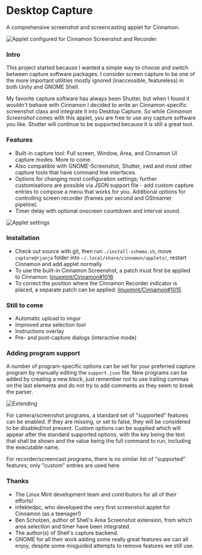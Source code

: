 Desktop Capture<a name="top">&nbsp;</a>
===============
A comprehensive screenshot and screencasting applet for Cinnamon.

![Applet configured for Cinnamon Screenshot and Recorder](https://raw.github.com/rjanja/desktop-capture/master/img/cinnamon-screenshot.png?login=rjanja&token=2b7eea0e4cbd049e2760a9d9a2c83b3a "Applet configured for Cinnamon Screenshot and Recorder")

### Intro<a name="intro">&nbsp;</a>
This project started because I wanted a simple way to choose and switch between capture software packages. I consider screen capture to be one of the more important utilities mostly ignored (inaccessible, featureless) in both Unity and GNOME Shell.

My favorite capture software has always been Shutter, but when I found it wouldn't behave with Cinnamon I decided to write an Cinnamon-specific screenshot class and integrate it into Desktop Capture. So while <i>Cinnamon Screenshot</i> comes with this applet, you are free to use any capture software you like. Shutter will continue to be supported because it is still a great tool.

### Features<a name="features">&nbsp;</a>
* Built-in capture tool: Full screen, Window, Area, and Cinnamon UI capture modes. More to come.
* Also compatible with GNOME-Screenshot, Shutter, xwd and most other capture tools that have command line interfaces.
* Options for changing most configuration settings; further customisations are possible via JSON support file - add custom capture entries to compose a menu that works for you. Additional options for controlling screen recorder (frames per second and GStreamer pipeline).
* Timer delay with optional onscreen countdown and interval sound.

![Applet settings](https://raw.github.com/rjanja/desktop-capture/master/img/cinnamon-screenshot-settings.png?login=rjanja&token=d3758a887e24592e1fdc1163782facd0 "Applet settings")

### Installation<a name="installing">&nbsp;</a>
* Check out source with git, then run `./install-schema.sh`, move `capture@rjanja` folder into `~/.local/share/cinnamon/applets/`, restart Cinnamon and add applet normally
* To use the built-in Cinnamon Screenshot, a patch must first be applied to Cinnamon: [linuxmint/Cinnamon#1016](https://github.com/linuxmint/Cinnamon/pull/1016)
* To correct the position where the Cinnamon Recorder indicator is placed, a separate patch can be applied: [linuxmint/Cinnamon#1015](https://github.com/linuxmint/Cinnamon/pull/1015)

### Still to come<a name="wishlist">&nbsp;</a>
* Automatic upload to imgur
* Improved area selection tool
* Instructions overlay
* Pre- and post-capture dialogs (interactive mode)

### Adding program support<a name="extending">&nbsp;</a>
A number of program-specific options can be set for your preferred capture program by manually editing the `support.json` file. New programs can be added by creating a new block, just remember not to use trailing commas on the last elements and do not try to add comments as they seem to break the parser.

![Extending](https://raw.github.com/rjanja/desktop-capture/master/img/custom-entries.png?login=rjanja&token=3d94754ee03361f082dbe6e82e774b82 "Extending program support")

For camera/screenshot programs, a standard set of "supported" features can be enabled. If they are missing, or set to false, they will be considered to be disabled/not present. Custom options can be supplied which will appear after the standard supported options, with the key being the text that shall be shown and the value being the full command to run, including the executable name.

For recorder/screencast programs, there is no similar list of "supported" features; only "custom" entries are used here.

### Thanks
* The Linux Mint development team and contributors for all of their efforts!
* infektedpc, who developed the very first screenshot applet for Cinnamon (as a teenager!)
* Ben Scholzen, author of Shell's Area Screenshot extension, from which area selection and timer have been integrated.
* The author(s) of Shell's capture backend.
* GNOME for all their work adding some really great features we can all enjoy, despite some misguided attempts to remove features we still use.